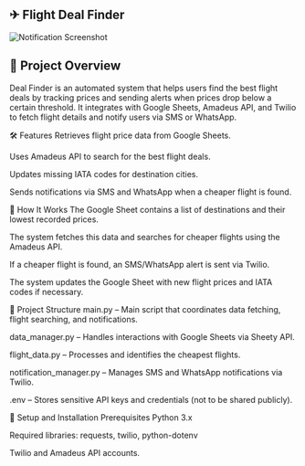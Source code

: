 ## ✈ Flight Deal Finder<br>



![Notification Screenshot](https://github.com/user-attachments/assets/19f86d80-8064-40e0-bb92-c08adb12da2b)<br>
## 📌 Project Overview


 Deal Finder is an automated system that helps users find the best flight deals by tracking prices and sending alerts when prices drop below a certain threshold. It integrates with Google Sheets, Amadeus API, and Twilio to fetch flight details and notify users via SMS or WhatsApp.

🛠 Features
Retrieves flight price data from Google Sheets.

Uses Amadeus API to search for the best flight deals.

Updates missing IATA codes for destination cities.

Sends notifications via SMS and WhatsApp when a cheaper flight is found.

🚀 How It Works
The Google Sheet contains a list of destinations and their lowest recorded prices.

The system fetches this data and searches for cheaper flights using the Amadeus API.

If a cheaper flight is found, an SMS/WhatsApp alert is sent via Twilio.

The system updates the Google Sheet with new flight prices and IATA codes if necessary.

📂 Project Structure
main.py – Main script that coordinates data fetching, flight searching, and notifications.

data_manager.py – Handles interactions with Google Sheets via Sheety API.

flight_data.py – Processes and identifies the cheapest flights.

notification_manager.py – Manages SMS and WhatsApp notifications via Twilio.

.env – Stores sensitive API keys and credentials (not to be shared publicly).

🔧 Setup and Installation
Prerequisites
Python 3.x

Required libraries: requests, twilio, python-dotenv

Twilio and Amadeus API accounts.
